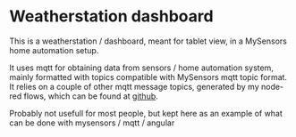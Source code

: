 # Weatherstation dashboard

This is a weatherstation / dashboard, meant for tablet view, in a MySensors home automation setup.

It uses mqtt for obtaining data from sensors / home automation system, mainly formatted with topics compatible with MySensors mqtt topic format. It relies on a couple of other mqtt message topics, generated by my node-red flows, which can be found at [github](https://github.com/tbowmo/nodered-mysensors-flow).


Probably not usefull for most people, but kept here as an example of what can be done with mysensors / mqtt / angular


